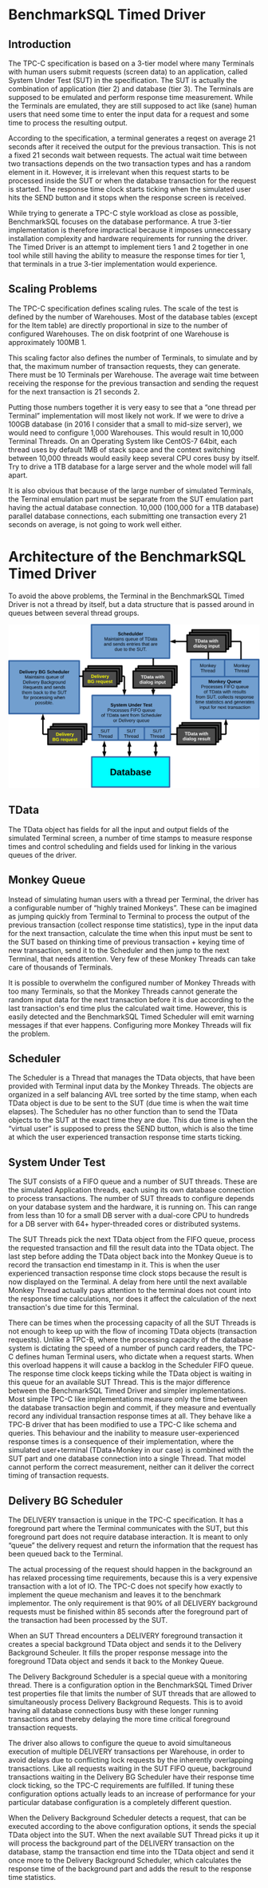﻿BenchmarkSQL Timed Driver
=========================
Introduction
------------
The TPC-C specification is based on a 3-tier model where many Terminals with human users submit requests (screen data) to an application, called System Under Test (SUT) in the specification. The SUT is actually the combination of application (tier 2) and database (tier 3). The Terminals are supposed to be emulated and perform response time measurement. While the Terminals are emulated, they are still supposed to act like (sane) human users that need some time to enter the input data for a request and some time to process the resulting output.

According to the specification, a terminal generates a reqest on average 21 seconds after it received the output for the previous transaction. This is not a fixed 21 seconds wait between requests. The actual wait time between two transactions depends on the two transaction types and has a random element in it. However, it is irrelevant when this request starts to be processed inside the SUT or when the database transaction for the request is started. The response time clock starts ticking when the simulated user hits the SEND button and it stops when the response screen is received.

While trying to generate a TPC-C style workload as close as possible, BenchmarkSQL focuses on the database performance. A true 3-tier implementation is therefore impractical because it imposes unneccessary installation complexity and hardware requirements for running the driver. The Timed Driver is an attempt to implement tiers 1 and 2 together in one tool while still having the ability to measure the response times for tier 1, that terminals in a true 3-tier implementation would experience.

Scaling Problems
----------------
The TPC-C specification defines scaling rules. The scale of the test is defined by the number of Warehouses. Most of the database tables (except for the Item table) are directly proportional in size to the number of configured Warehouses. The on disk footprint of one Warehouse is approximately 100MB 1.

This scaling factor also defines the number of Terminals, to simulate and by that, the maximum number of transaction requests, they can generate. There must be 10 Terminals per Warehouse. The average wait time between receiving the response for the previous transaction and sending the request for the next transaction is 21 seconds 2.

Putting those numbers together it is very easy to see that a “one thread per Terminal” implementation will most likely not work. If we were to drive a 100GB database (in 2016 I consider that a small to mid-size server), we would need to configure 1,000 Warehouses. This would result in 10,000 Terminal Threads. On an Operating System like CentOS-7 64bit, each thread uses by default 1MB of stack space and the context switching between 10,000 threads would easily keep several CPU cores busy by itself. Try to drive a 1TB database for a large server and the whole model will fall apart.

It is also obvious that because of the large number of simulated Terminals, the Terminal emulation part must be separate from the SUT emulation part having the actual database connection. 10,000 (100,000 for a 1TB database) parallel database connections, each submitting one transaction every 21 seconds on average, is not going to work well either.

Architecture of the BenchmarkSQL Timed Driver
=============================================
To avoid the above problems, the Terminal in the BenchmarkSQL Timed Driver is not a thread by itself, but a data structure that is passed around in queues between several thread groups. 

![](TimedDriver-1.svg)

TData
-----
The TData object has fields for all the input and output fields of the simulated Terminal screen, a number of time stamps to measure response times and control scheduling and fields used for linking in the various queues of the driver.

Monkey Queue
------------
Instead of simulating human users with a thread per Terminal, the driver has a configurable number of “highly trained Monkeys”. These can be imagined as jumping quickly from Terminal to Terminal to process the output of the previous transaction (collect response time statistics), type in the input data for the next transaction, calculate the time when this input must be sent to the SUT based on thinking time of previous transaction + keying time of new transaction, send it to the Scheduler and then jump to the next Terminal, that needs attention. Very few of these Monkey Threads can take care of thousands of Terminals.

It is possible to overwhelm the configured number of Monkey Threads with too many Terminals, so that the Monkey Threads cannot generate the random input data for the next transaction before it is due according to the last transaction's end time plus the calculated wait time. However, this is easily detected and the BenchmarkSQL Timed Scheduler will emit warning messages if that ever happens. Configuring more Monkey Threads will fix the problem.

Scheduler
---------
The Scheduler is a Thread that manages the TData objects, that have been provided with Terminal input data by the Monkey Threads. The objects are organized in a self balancing AVL tree sorted by the time stamp, when each TData object is due to be sent to the SUT (due time is when the wait time elapses). The Scheduler has no other function than to send the TData objects to the SUT at the exact time they are due. This due time is when the “virtual user” is supposed to press the SEND button, which is also the time at which the user experienced transaction response time starts ticking.

System Under Test
-----------------
The SUT consists of a FIFO queue and a number of SUT threads. These are the simulated Application threads, each using its own database connection to process transactions. The number of SUT threads to configure depends on your database system and the hardware, it is running on. This can range from less than 10 for a small DB server with a dual-core CPU to hundreds for a DB server with 64+ hyper-threaded cores or distributed systems. 

The SUT Threads pick the next TData object from the FIFO queue, process the requested transaction and fill the result data into the TData object. The last step before adding the TData object back into the Monkey Queue is to record the transaction end timestamp in it. This is when the user experienced transaction response time clock stops because the result is now displayed on the Terminal. A delay from here until the next available Monkey Thread actually pays attention to the terminal does not count into the response time calculations, nor does it affect the calculation of the next transaction's due time for this Terminal.

There can be times when the processing capacity of all the SUT Threads is not enough to keep up with the flow of incoming TData objects (transaction requests). Unlike a TPC-B, where the processing capacity of the database system is dictating the speed of a number of punch card readers, the TPC-C defines human Terminal users, who dictate when a request starts. When this overload happens it will cause a backlog in the Scheduler FIFO queue. The response time clock keeps ticking while the TData object is waiting in this queue for an available  SUT Thread. This is the major difference between the BenchmarkSQL Timed Driver and simpler implementations. Most simple TPC-C like implementations measure only the time between the database transaction begin and commit, if they measure and eventually record any individual transaction response times at all. They behave like a TPC-B driver that has been modified to use a TPC-C like schema and queries. This behaviour and the inability to measure user-experienced response times is a consequence of their implementation, where the simulated user+terminal (TData+Monkey in our case) is combined with the SUT part and one database connection into a single Thread. That model cannot perform the correct measurement, neither can it deliver the correct timing of transaction requests.

Delivery BG Scheduler
---------------------
The DELIVERY transaction is unique in the TPC-C specification. It has a foreground part where the Terminal communicates with the SUT, but this foreground part does not require database interaction. It is meant to only “queue” the delivery request and return the information that the request has been queued back to the Terminal. 

The actual processing of the request should happen in the background an has relaxed processing time requirements, because this is a very expensive transaction with a lot of IO. The TPC-C does not specify how exactly to implement the queue mechanism and leaves it to the benchmark implementor. The only requirement is that 90% of all DELIVERY background requests must be finished within 85 seconds after the foreground part of the transaction had been processed by the SUT. 

When an SUT Thread encounters a DELIVERY foreground transaction it creates a special background TData object and sends it to the Delivery Background Scheuler. It fills the proper response message into the foreground TData object and sends it back to the Monkey Queue.

The Delivery Background Scheduler is a special queue with a monitoring thread. There is a configuration option in the BenchmarkSQL Timed Driver test properties file that limits the number of SUT threads that are allowed to simultaneously process Delivery Background Requests. This is to avoid having all database connections busy with these longer running transactions and thereby delaying the more time critical foreground transaction requests.

The driver also allows to configure the queue to avoid simultaneous execution of multiple DELIVERY transactions per Warehouse, in order to avoid delays due to conflicting lock requests by the inherently overlapping transactions. Like all requests waiting in the SUT FIFO queue, background transactions waiting in the Delivery BG Scheduler have their response time clock ticking, so the TPC-C requirements are fulfilled. If tuning these configuration options actually leads to an increase of performance for your particular database configuration is a completely different question.

When the Delivery Background Scheduler detects a request, that can be executed according to the above configuration options, it sends the special TData object into the SUT. When the next available SUT Thread picks it up it will process the background part of the DELIVERY transaction on the database, stamp the transaction end time into the TData object and send it once more to the Delivery Background Scheduler, which calculates the response time of the background part and adds the result to the response time statistics. 

